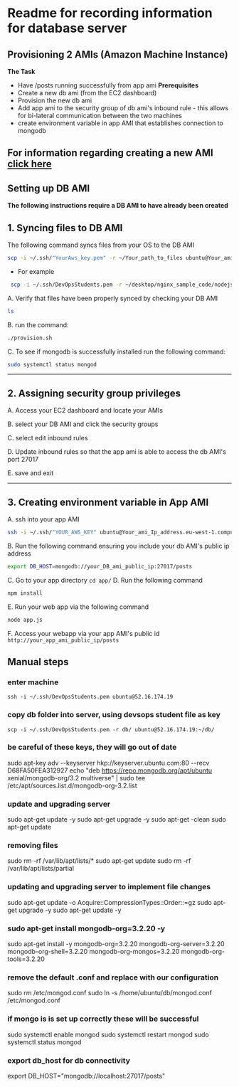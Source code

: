 # Readme for recording information for database server
## Provisioning 2 AMIs (Amazon Machine Instance) 
**The Task**
- Have /posts running successfully from app ami
**Prerequisites**
- Create a new db ami (from the EC2 dashboard)
- Provision the new db ami
- Add app ami to the security group of db ami's inbound rule - this allows for bi-lateral communication between the two machines
- create environment variable in app AMI that establishes connection to mongodb

**For information regarding creating a new AMI [click here](https://github.com/Lycurgus1/AWS_Start_code/blob/master/README.md)**
---

## Setting up DB AMI
**The following instructions require a DB AMI to have already been created**

## 1. Syncing files to DB AMI

The following command syncs files from your OS to the DB AMI

```bash
scp -i ~/.ssh/"YourAws_key.pem" -r ~/Your_path_to_files ubuntu@Your_ami_Ip_address:/home/ubuntu/
```

 - For example

```bash
 scp -i ~/.ssh/DevOpsStudents.pem -r ~/desktop/nginx_sample_code/nodejs-aws-deploy/environment/db ubuntu@ec2-54-76-170-201:/home/ubuntu/
```

A. Verify that files have been properly synced by checking your DB AMI
```bash
ls
```
B. run the command:
```bash
./provision.sh
```
C. To see if mongodb is successfully installed run the following command:

```bash
sudo systemctl status mongod
```
---

## 2. Assigning security group privileges  

A. Access your EC2 dashboard and locate your AMIs

B. select your DB AMI and click the security groups

C. select edit inbound rules

D. Update inbound rules so that the app ami is able to access the db AMI's port 27017

E. save and exit

---

## 3. Creating environment variable in App AMI

A. ssh into your app AMI
```bash
ssh -i ~/.ssh/"YOUR_AWS_KEY" ubuntu@Your_ami_Ip_address.eu-west-1.compute.amazonaws.com
```

B. Run the following command ensuring you include your db AMI's public ip address
```bash
export DB_HOST=mongodb://your_DB_ami_public_ip:27017/posts
```
C. Go to your app directory
```cd app/```
D. Run the following command
```bash
npm install
```
E. Run your web app via the following command
 ```bash
 node app.js
 ```
F. Access your webapp via your app AMI's public id
```http://your_app_ami_public_ip/posts```

## Manual steps

### enter machine
```ssh -i ~/.ssh/DevOpsStudents.pem ubuntu@52.16.174.19```

### copy db folder into server, using devsops student file as key
```scp -i ~/.ssh/DevOpsStudents.pem -r db/ ubuntu@52.16.174.19:~/db/```

### be careful of these keys, they will go out of date
sudo apt-key adv --keyserver hkp://keyserver.ubuntu.com:80 --recv D68FA50FEA312927
echo "deb https://repo.mongodb.org/apt/ubuntu xenial/mongodb-org/3.2 multiverse" | sudo tee /etc/apt/sources.list.d/mongodb-org-3.2.list

### update and upgrading server
sudo apt-get update -y
sudo apt-get upgrade -y
sudo apt-get -clean
sudo apt-get update

### removing files
sudo rm -rf /var/lib/apt/lists/*
sudo apt-get update
sudo rm -rf /var/lib/apt/lists/partial

### updating and upgrading server to implement file changes
sudo apt-get update -o Acquire::CompressionTypes::Order::=gz
sudo apt-get upgrade -y
sudo apt-get update -y

### sudo apt-get install mongodb-org=3.2.20 -y
sudo apt-get install -y mongodb-org=3.2.20 mongodb-org-server=3.2.20 mongodb-org-shell=3.2.20 mongodb-org-mongos=3.2.20 mongodb-org-tools=3.2.20

### remove the default .conf and replace with our configuration
sudo rm /etc/mongod.conf
sudo ln -s /home/ubuntu/db/mongod.conf /etc/mongod.conf

### if mongo is is set up correctly these will be successful
sudo systemctl enable mongod
sudo systemctl restart mongod
sudo systemctl status mongod

### export db_host for db connectivity
export DB_HOST="mongodb://localhost:27017/posts"
